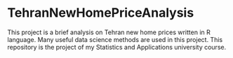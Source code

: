 # TehranNewHomePriceAnalysis
This project is a brief analysis on Tehran new home prices written in R language. Many useful data science methods are used in this project. This repository is the project of my Statistics and Applications university course.

